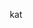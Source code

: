 <!DOCTYPE html>
<head>
  <style>
    body {
      text-align: center;
    }
  </style>
</head>
<body>
  <p>kat</p>
</body>
